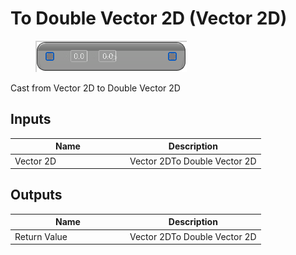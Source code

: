 # To Double Vector 2D (Vector 2D)

<div align="left" data-full-width="false"><figure><img src="../../../../.gitbook/assets/to_double_vector_2d_-vector_2d.png" alt=""><figcaption></figcaption></figure></div>

Cast from Vector 2D to Double Vector 2D

## Inputs

<table><thead><tr><th width="170">Name</th><th>Description</th></tr></thead><tbody><tr><td>Vector 2D</td><td>Vector 2DTo Double Vector 2D</td></tr></tbody></table>

## Outputs

<table><thead><tr><th width="170">Name</th><th>Description</th></tr></thead><tbody><tr><td>Return Value</td><td>Vector 2DTo Double Vector 2D</td></tr></tbody></table>
